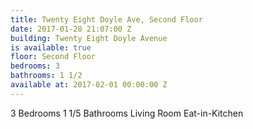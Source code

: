 ```yaml
---
title: Twenty Eight Doyle Ave, Second Floor
date: 2017-01-28 21:07:00 Z
building: Twenty Eight Doyle Avenue
is available: true
floor: Second Floor
bedrooms: 3
bathrooms: 1 1/2
available at: 2017-02-01 00:00:00 Z
---
```


3 Bedrooms
1 1/5 Bathrooms
Living Room
Eat-in-Kitchen